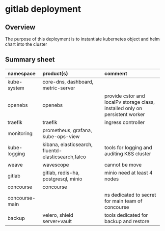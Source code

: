 # gitlab deployment

## Overview

The purpose of this deployment is to instantiate kubernetes object and helm chart into the cluster

## Summary sheet


| namespace | product(s) | comment |
|:---|:---|:---|
|kube-system|core-dns, dashboard, metric-server||
|openebs|openebs| provide cstor and localPv storage class, installed only on persistent worker|
|traefik|traefik| ingress controller|
|monitoring|prometheus, grafana, kube-ops-view ||
|kube-logging|kibana, elasticsearch, fluentd-elasticsearch,falco| tools for logging and auditing K8S cluster|
|weave|wavescope| cannot be move |
|gitlab|gitlab, redis-ha, postgresql, minio| minio need at least 4 nodes|
|concourse|concourse||
|concourse-main| | ns dedicated to secret for main team of concourse|
|backup|velero, shield server+vault |tools dedicated for backup and restore|


